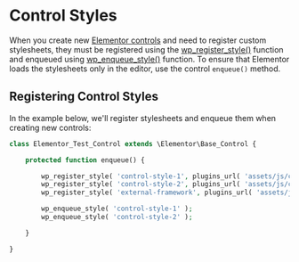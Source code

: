 # Control Styles

When you create new [Elementor controls](/controls/) and need to register custom stylesheets, they must be registered using the [wp_register_style()](https://developer.wordpress.org/reference/functions/wp_register_style/) function and enqueued using [wp_enqueue_style()](https://developer.wordpress.org/reference/functions/wp_enqueue_style/) function. To ensure that Elementor loads the stylesheets only in the editor, use the control `enqueue()` method.

## Registering Control Styles

In the example below, we'll register stylesheets and enqueue them when creating new controls:

```php
class Elementor_Test_Control extends \Elementor\Base_Control {

	protected function enqueue() {

		wp_register_style( 'control-style-1', plugins_url( 'assets/js/control-style-1.js', __FILE__ ) );
		wp_register_style( 'control-style-2', plugins_url( 'assets/js/control-style-2.js', __FILE__ ), [ 'external-framework' ] );
		wp_register_style( 'external-framework', plugins_url( 'assets/js/libs/external-framework.js', __FILE__ ) );

		wp_enqueue_style( 'control-style-1' );
		wp_enqueue_style( 'control-style-2' );

	}

}
```
